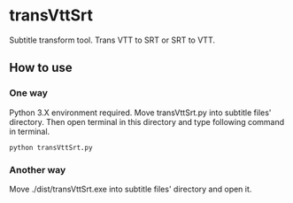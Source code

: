 # transVttSrt
 Subtitle transform tool. Trans VTT to SRT or SRT to VTT.
 
## How to use
### One way
Python 3.X environment required.
Move transVttSrt.py into subtitle files' directory.
Then open terminal in this directory and type following command in terminal.
```
python transVttSrt.py
```

### Another way
Move ./dist/transVttSrt.exe into subtitle files' directory and open it.
